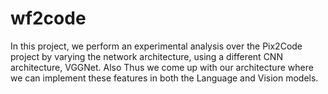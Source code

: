# wf2code

In this project, we perform an experimental analysis over the Pix2Code project by varying the network architecture, using a different CNN architecture, VGGNet. Also  Thus we come up with our architecture where we can implement these features in both the Language and Vision models.
